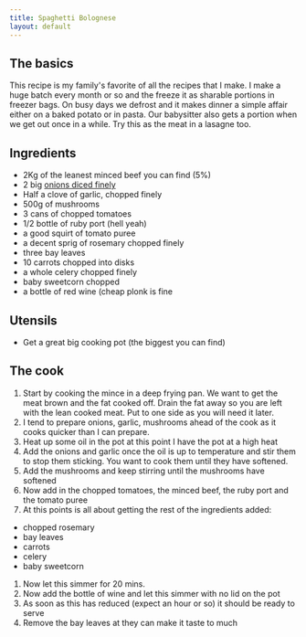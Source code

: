 ```yaml
---
title: Spaghetti Bolognese
layout: default
---
```


## The basics
This recipe is my family's favorite of all the recipes that I make.  I make a huge batch every month or so and the freeze it as sharable portions in freezer bags.  On busy days we defrost and it makes dinner a simple affair either on a baked potato or in pasta.  Our babysitter also gets a portion when we get out once in a while.  Try this as the meat in a lasagne too.

## Ingredients
 - 2Kg of the leanest minced beef you can find (5%)
 - 2 big [onions diced finely](tips.html#dice_onion)
 - Half a clove of garlic, chopped finely
 - 500g of mushrooms
 - 3 cans of chopped tomatoes
 - 1/2 bottle of ruby port (hell yeah)
 - a good squirt of tomato puree
 - a decent sprig of rosemary chopped finely
 - three bay leaves
 - 10 carrots chopped into disks
 - a whole celery chopped finely
 - baby sweetcorn chopped
 - a bottle of red wine (cheap plonk is fine

## Utensils
 - Get a great big cooking pot (the biggest you can find)

## The cook
1. Start by cooking the mince in a deep frying pan.  We want to get the meat brown and the fat cooked off.  Drain the fat away so you are left with the lean cooked meat.  Put to one side as you will need it later.
1. I tend to prepare onions, garlic, mushrooms ahead of the cook as it cooks quicker than I can prepare.
1. Heat up some oil in the pot at this point I have the pot at a high heat
1. Add the onions and garlic once the oil is up to temperature and stir them to stop them sticking.  You want to cook them until they have softened.
1. Add the mushrooms and keep stirring until the mushrooms have softened
1. Now add in the chopped tomatoes, the minced beef, the ruby port and the tomato puree
1. At this points is all about getting the rest of the ingredients added:
  - chopped rosemary
  - bay leaves
  - carrots
  - celery
  - baby sweetcorn
1. Now let this simmer for 20 mins.
1. Now add the bottle of wine and let this simmer with no lid on the pot
1. As soon as this has reduced (expect an hour or so) it should be ready to serve
1. Remove the bay leaves at they can make it taste to much
